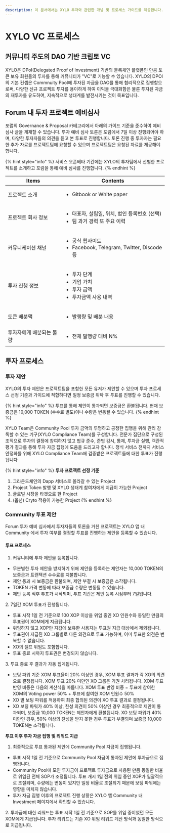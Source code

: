 ```yaml
---
description: 이 문서에서는 XYLO 투자와 관련한 개념 및 프로세스 가이드를 제공합니다.
---
```


# XYLO VC 프로세스

## 커뮤니티 주도의 DAO 기반 크립토 VC

XYLO은 DPoI(Delegated Proof of Investment) 기반의 블록체인 플랫폼인 만큼 토큰 보유 회원들의 투자를 통해 커뮤니티가 "VC"로 기능할 수 있습니다. XYLO의 DPOI의 기본 컨셉은 Commnuity Pool에 투자된 자금을 DAO를 통해 합리적으로 집행함으로써, 다양한 신규 프로젝트 투자를 용이하게 하여 이익을 극대화함은 물론 투자된 자금의 재투자를 유도하여, 지속적으로 생태계를 발전시키는 것이 목표입니다.

## Forum 내 투자 프로젝트 예비심사

포럼의 Governance & Proposal 카테고리에서 아래의 가이드 기준을 준수하여 예비심사 글을 게재할 수 있습니다. 투자 예비 심사 토론은 포럼에서 7일 이상 진행되어야 하며, 다양한 투자자들의 의견을 듣고 본 투표로 진행합니다. 토론 진행 중 투자자는 필요한 추가 자료를 프로젝트팀에 요청할 수 있으며 프로젝트팀은 요청된 자료를 제공해야 합니다.

{% hint style="info" %}
서비스 오픈베타 기간에는 XYLO의 투자팀에서 선별한 프로젝트를 소개하고 포럼을 통해 예비 심사를 진행합니다.
{% endhint %}

| Items         | Contents                                                                 |
| ------------- | ------------------------------------------------------------------------ |
| 프로젝트 소개       | <ul><li>Gitbook or White paper</li></ul>                                 |
| 프로젝트 회사 정보    | <ul><li>대표자, 설립일, 위치, 법인 등록번호 (선택)</li><li>팀 과거 경력 또 주요 이력</li></ul>     |
| 커뮤니케이션 채널     | <ul><li>공식 웹사이트</li><li>Facebook, Telegram, Twitter, Discode 등</li></ul> |
| 투자 진행 정보      | <ul><li>투자 단계</li><li>기업 가치</li><li>투자 금액</li><li>투자금액 사용 내역</li></ul>   |
| 토큰 배분액        | <ul><li>발행량 및 배분 내용</li></ul>                                            |
| 투자자에게 배분되는 물량 | <ul><li>전체 발행량 대비 N%</li></ul>                                           |

## 투자 프로세스

### 투자 제안

XYLO의 투자 제안은 프로젝트팀을 포함한 모든 유저가 제안할 수 있으며 투자 프로세스 선정 기준과 가이드에 적합하다면 일정 보증금 위탁 후 투표를 진행할 수 있습니다.

{% hint style="info" %}
투표를 통해 제안이 통과되면 보증금은 환불됩니다. 현재 보증금은 10,000 TOKEN (수수료 별도)이나 수량은 변동될 수 있습니다.
{% endhint %}

XYLO Team은 Community Pool 투자 금액의 투명하고 공정한 집행을 위해 관리 감독할 수 있는 기구(XYLO Compliance Team)를 구성합니다. 전문가 집단으로 구성된 조직으로 투자의 결정에 참여하지 않고 법규 준수, 준법 감시, 통제, 투자금 실행, 객관적 평가 결과를 통해 투자 자금 집행에 도움을 드리고자 합니다. 정식 서비스 전까지 서비스 안정화를 위해 XYLO Compliance Team에 검증받은 프로젝트들에 대한 투표가 진행됩니다

{% hint style="info" %}
**투자 프로젝트 선정 기준**

1. 그라운드체인의 Dapp 서비스로 올라갈 수 있는 Project
2. Project Token 발행 및 XYLO 생태계 참여자에게 지급이 가능한 Project&#x20;
3. 글로벌 시장을 타겟으로 한 Project
4. (옵션) Cryto 적용이 가능한 Project
{% endhint %}

### Community 투표 제안

Forum 투자 예비 심사에서 투자자들의 토론을 거친 프로젝트는 XYLO 앱 내 Community 에서 투자 여부를 결정할 투표를 진행하는 제안을 등록할 수 있습니다.&#x20;

#### 투표 프로세스

1. 커뮤니티에 투자 제안을 등록합니다.

* 무분별한 투자 제안을 방지하기 위해 제안을 등록하는 제안자는 10,000 TOKEN의 보증금과 트랜잭션 수수료를 지불합니다.
* 제안 통과 시 보증금은 환불되며, 제안 부결 시 보증금은 소각됩니다.
* TOKEN 가격 변동에 따라 보증금 수량은 변동될 수 있습니다.
* 제안 등록 직후 투표가 시작되며, 투표 기간은 제안 등록 시점부터 7일입니다.

2\. 7일간 XOM 투표가 진행됩니다.

* 투표 시작 1일 전 기준으로 100 XOP 이상을 위임 중인 XO 인원수와 동일한 만큼의 투표권이 XOM에게 지급됩니다.
* 위임하지 않고 XOP만 지갑에 보유한 사용자는 투표권 지급 대상에서 제외됩니다.
* 투표권이 지급된 XO 그룹별로 다른 의견으로 투표 가능하며, 이미 투표한 의견은 번복할 수 없습니다.
* XO의 셀프 위임도 포함합니다.
* 투표 종료 시까지 투표권은 변경되지 않습니다.

3\. 투표 종료 후 결과가 자동 집계됩니다.

* 보팅 파워 기준 XOM 투표율이 20% 이상인 경우, XOM 투표 결과가 각 XO의 의견으로 결정됩니다. XOM 투표 20% 미만인 XO 그룹은 기권 처리됩니다. XOM 투표 반영 비중은 다음의 계산식을 따릅니다. XOM 투표 반영 비중 = 투표에 참여한 XOM의 Voting power 50% + 투표에 참여한 XOM 인원수 50%
* XO 별 보팅 파워를 적용하여 최종 합의된 의견이 XO 투표 결과로 결정됩니다.
* XO 보팅 파워가 40% 이상, 찬성 의견이 50% 이상인 경우 최종적으로 제안이 통과되며, 보증금 10,000 TOKEN는 제안자에게 환불됩니다. XO 보팅 파워가 40% 미만인 경우, 50% 이상의 찬성을 받지 못한 경우 투표가 부결되며 보증금 10,000 TOKEN는 소각됩니다.

**투표 이후 투자 자금 집행 및 리워드 지급**

1. 최종적으로 투표 통과된 제안에 Community Pool 자금이 집행됩니다.

* 투표 시작 1일 전 기준으로 Community Pool 자금이 통과된 제안에 투자금으로 집행됩니다.
* Community Pool에 모인 투자금이 프로젝트 투자금으로 사용된 만큼 동일한 비율로 위임된 전체 SOP가 조정됩니다. 투표 개시 1일 전의 위임 중인 XOP가 일괄적으로 조절되며, 수량에는 변동이 있지만 일정 비율로 조절되기 때문에 보팅 파워에는 영향을 미치지 않습니다.
* 투자 자금 집행 이후의 프로젝트 진행 상황은 XYLO 앱 Community 내 Investment 페이지에서 확인할 수 있습니다.

2\. 투자금에 대한 리워드는 투표 시작 1일 전 기준으로 SOP를 위임 중이었던 모든 XOM에게 지급됩니다. 투자 리워드는 기존 XO 위임 리워드 계산 방식과 동일한 방식으로 지급됩니다.
